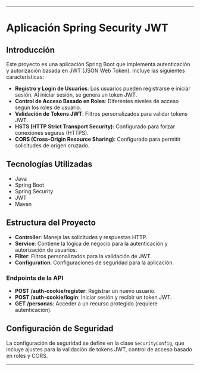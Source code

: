
---

# Aplicación Spring Security JWT

## Introducción

Este proyecto es una aplicación Spring Boot que implementa autenticación y autorización basada en JWT (JSON Web Token). Incluye las siguientes características:

- **Registro y Login de Usuarios**: Los usuarios pueden registrarse e iniciar sesión. Al iniciar sesión, se genera un token JWT.
- **Control de Acceso Basado en Roles**: Diferentes niveles de acceso según los roles de usuario.
- **Validación de Tokens JWT**: Filtros personalizados para validar tokens JWT.
- **HSTS (HTTP Strict Transport Security)**: Configurado para forzar conexiones seguras (HTTPS).
- **CORS (Cross-Origin Resource Sharing)**: Configurado para permitir solicitudes de origen cruzado.

## Tecnologías Utilizadas

- Java
- Spring Boot
- Spring Security
- JWT
- Maven

## Estructura del Proyecto

- **Controller**: Maneja las solicitudes y respuestas HTTP.
- **Service**: Contiene la lógica de negocio para la autenticación y autorización de usuarios.
- **Filter**: Filtros personalizados para la validación de JWT.
- **Configuration**: Configuraciones de seguridad para la aplicación.



### Endpoints de la API

- **POST /auth-cookie/register**: Registrar un nuevo usuario.
- **POST /auth-cookie/login**: Iniciar sesión y recibir un token JWT.
- **GET /personas**: Acceder a un recurso protegido (requiere autenticación).

## Configuración de Seguridad

La configuración de seguridad se define en la clase `SecurityConfig`, que incluye ajustes para la validación de tokens JWT, control de acceso basado en roles y CORS.

---
